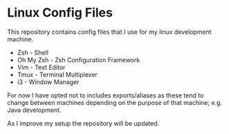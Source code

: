 # Linux Config Files

This repository contains config files that I use for my linux development machine.

* Zsh       - Shell
* Oh My Zsh - Zsh Configuration Framework
* Vim       - Text Editor
* Tmux      - Terminal Multiplexer
* i3        - Window Manager

For now I have opted not to includes exports/aliases as these tend to change between machines depending on the purpose of that machine; e.g. Java development.

As I improve my setup the repository will be updated.
